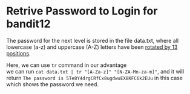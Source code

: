 # Retrive Password to Login for bandit12

The password for the next level is stored in the file data.txt, where all lowercase (a-z) and uppercase (A-Z) letters have been [rotated by 13 positions](https://en.wikipedia.org/wiki/ROT13). <br>

Here, we can use `tr` command in our advantage <br>
we can run `cat data.txt | tr "[A-Za-z]" "[N-ZA-Mn-za-m]"`, and it will return `The password is 5Te8Y4drgCRfCx8ugdwuEX8KFC6k2EUu` in this case which shows the password we need.